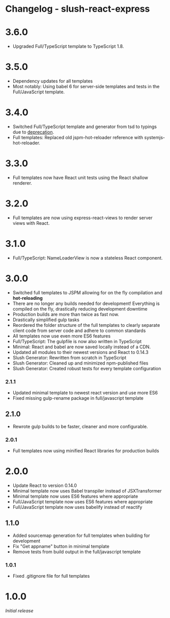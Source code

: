 Changelog - slush-react-express
==============

# 3.6.0

* Upgraded Full/TypeScript template to TypeScript 1.8.

# 3.5.0

* Dependency updates for all templates
* Most notably: Using babel 6 for server-side templates and tests in the Full/JavaScript template.

# 3.4.0

* Switched Full/TypeScript template and generator from tsd to typings due to [deprecation](https://github.com/DefinitelyTyped/tsd/issues/269).
* Full templates: Replaced old jspm-hot-reloader reference with systemjs-hot-reloader.

# 3.3.0

* Full templates now have React unit tests using the React shallow renderer.

# 3.2.0

* Full templates are now using express-react-views to render server views with React.

# 3.1.0

* Full/TypeScript: NameLoaderView is now a stateless React component.

# 3.0.0
* Switched full templates to JSPM allowing for on the fly compilation and **hot-reloading**
* There are no longer any builds needed for development! Everything is compiled on the fly, drastically reducing development downtime
* Production builds are more than twice as fast now.
* Drastically simplified gulp tasks
* Reordered the folder structure of the full templates to clearly separate client code from server code and adhere to common standards
* All templates now use even more ES6 features
* Full/TypeScript: The gulpfile is now also written in TypeScript
* Minimal: React and babel are now saved locally instead of a CDN.
* Updated all modules to their newest versions and React to 0.14.3
* Slush Generator: Rewritten from scratch in TypeScript
* Slush Generator: Cleaned up and minimized npm-published files
* Slush Generator: Created robust tests for every template configuration

### 2.1.1

* Updated minimal template to newest react version and use more ES6
* Fixed missing gulp-rename package in full/javascript template

## 2.1.0

* Rewrote gulp builds to be faster, cleaner and more configurable.

### 2.0.1

* Full templates now using minified React libraries for production builds

# 2.0.0

* Update React to version 0.14.0
* Minimal template now uses Babel transpiler instead of JSXTransformer
* Minimal template now uses ES6 features where appropriate
* Full/JavaScript template now uses ES6 features where appropriate
* Full/JavaScript template now uses babelify instead of reactify

## 1.1.0

* Added sourcemap generation for full templates when building for development
* Fix "Get appname" button in minimal template
* Remove tests from build output in the full/javascript template

### 1.0.1

* Fixed .gitignore file for full templates

# 1.0.0

*Initial release*
